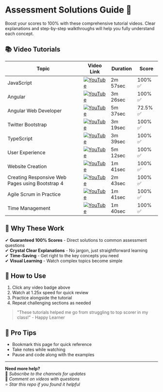 # Assessment Solutions Guide 🚀

Boost your scores to 100% with these comprehensive tutorial videos. Clear explanations and step-by-step walkthroughs will help you fully understand each concept.

## 📚 Video Tutorials

| Topic                      | Video Link                                                                                         | Duration   | Score   |
|---------------------------|-----------------------------------------------------------------------------------------------------|------------|---------|
| JavaScript                | [![YouTube](https://img.shields.io/badge/YouTube-Watch-red)](https://youtu.be/qIhsQiETTw0)         | 2m 57sec   | 100% ✅ |
| Angular                   | [![YouTube](https://img.shields.io/badge/YouTube-Watch-red)](https://youtu.be/vckc8c24p_E?si=aivJFUKwilNDt-Om) | 3m 26sec   | 100% ✅ |
| Angular Web Developer     | [![YouTube](https://img.shields.io/badge/YouTube-Watch-red)](https://youtu.be/Oy2HWnEP-zs?si=Vekh9DOoI52wZuWp) | 5m 37sec   | 72.5% ✅ |
| Twitter Bootstrap         | [![YouTube](https://img.shields.io/badge/YouTube-Watch-red)](https://youtu.be/jk6vzNhhnVw)         | 3m 19sec   | 100% ✅ |
| TypeScript                | [![YouTube](https://img.shields.io/badge/YouTube-Watch-red)](https://youtu.be/UYEf7yNHYJY)         | 3m 39sec   | 100% ✅ |
| User Experience           | [![YouTube](https://img.shields.io/badge/YouTube-Watch-red)](https://youtu.be/fwT2_qU942I)         | 5m 12sec   | 100% ✅ |
| Website Creation          | [![YouTube](https://img.shields.io/badge/YouTube-Watch-red)](https://youtu.be/b4h8bNmFntA)         | 1m 41sec   | 100% ✅ |
| Creating Responsive Web Pages using Bootstrap 4          | [![YouTube](https://img.shields.io/badge/YouTube-Watch-red)](https://youtu.be/GKQIhKAnqGk)         | 2m 43sec   | 100% ✅ |
| Agile Scrum in Practice          | [![YouTube](https://img.shields.io/badge/YouTube-Watch-red)](https://youtu.be/32t1jqEgD80)         | 1m 41sec   | 100% ✅ |
| Time Management          | [![YouTube](https://img.shields.io/badge/YouTube-Watch-red)](https://youtu.be/tqxOT7nV5qk?si=UZbh95XpH4Fg4vCp)         | 1m 40sec   | 100% ✅ |

## 💯 Why These Work

✔ **Guaranteed 100% Scores** - Direct solutions to common assessment questions  
✔ **Crystal Clear Explanations** - No jargon, just straightforward learning  
✔ **Time-Saving** - Get right to the key concepts you need  
✔ **Visual Learning** - Watch complex topics become simple  

## 🎯 How to Use
1. Click any video badge above
2. Watch at 1.25x speed for quick review
3. Practice alongside the tutorial
4. Repeat challenging sections as needed

> "These tutorials helped me go from struggling to top scorer in my class!" - Happy Learner

## 📌 Pro Tips
- Bookmark this page for quick reference
- Take notes while watching
- Pause and code along with the examples

---

**Need more help?**  
🔔 *Subscribe to the channels for updates*  
💬 *Comment on videos with questions*  
⭐ *Star this repo if you found it helpful*
